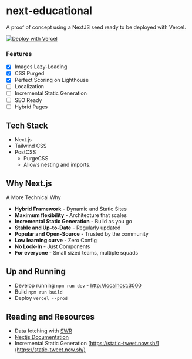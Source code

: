 # next-educational

A proof of concept using a NextJS seed ready to be deployed with Vercel.

[![Deploy with Vercel](https://vercel.com/button)](https://vercel.com/import/git?c=1&s=https://github.com/okbel/next-store)

### Features

- [x] Images Lazy-Loading
- [x] CSS Purged
- [x] Perfect Scoring on Lighthouse
- [ ] Localization
- [ ] Incremental Static Generation
- [ ] SEO Ready
- [ ] Hybrid Pages

## Tech Stack

- Next.js
- Tailwind CSS
- PostCSS
  - PurgeCSS
  - Allows nesting and imports.

## Why Next.js

A More Technical Why

- **Hybrid Framework** - Dynamic and Static Sites
- **Maximum flexibility** - Architecture that scales
- **Incremental Static Generation** - Build as you go
- **Stable and Up-to-Date** - Regularly updated
- **Popular and Open-Source** - Trusted by the community
- **Low learning curve** - Zero Config
- **No Lock-In** - Just Components
- **For everyone** - Small sized teams, multiple squads

## Up and Running

- Develop running `npm run dev` - [http://localhost:3000](http://localhost:3000)
- Build `npm run build`
- Deploy `vercel --prod`

## Reading and Resources

- Data fetching with [SWR](https://swr.now.sh/)
- [Nextjs Documentation](https://nextjs.org/docs/getting-started)
- Incremental Static Generation [https://static-tweet.now.sh/](https://static-tweet.now.sh/)
